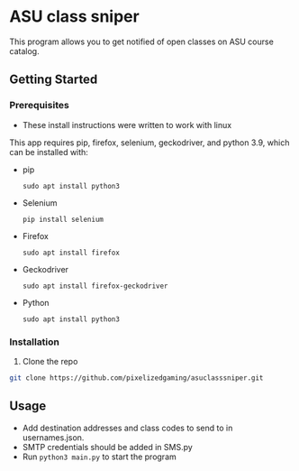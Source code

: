 # ASU class sniper
This program allows you to get notified of open classes on ASU course catalog.

## Getting Started
### Prerequisites
  * These install instructions were written to work with linux
 
  This app requires pip, firefox, selenium, geckodriver, and python 3.9, which can be installed with:
  * pip
    ```
    sudo apt install python3
    ```
  * Selenium
    ```
    pip install selenium
    ```
  * Firefox
    ```
    sudo apt install firefox
    ```
  * Geckodriver
    ```
    sudo apt install firefox-geckodriver
    ```
  * Python
    ```
    sudo apt install python3
    ```
### Installation
  1. Clone the repo
   ```sh
   git clone https://github.com/pixelizedgaming/asuclasssniper.git
   ```
## Usage
  * Add destination addresses and class codes to send to in usernames.json.
  * SMTP credentials should be added in SMS.py
  * Run ```python3 main.py``` to start the program
  
